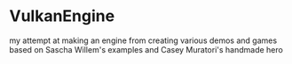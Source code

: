 # VulkanEngine
my attempt at making an engine from creating various demos and games based on Sascha Willem's examples and Casey Muratori's handmade hero
